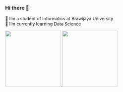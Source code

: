 ### Hi there 👋

<!--
**amiragn/amiragn** is a ✨ _special_ ✨ repository because its `README.md` (this file) appears on your GitHub profile.

Here are some ideas to get you started:

- 🔭 I’m currently working on ...
- 🌱 I’m currently learning ...
- 👯 I’m looking to collaborate on ...
- 🤔 I’m looking for help with ...
- 💬 Ask me about ...
- 📫 How to reach me: ...
- 😄 Pronouns: ...
- ⚡ Fun fact: ...
-->

🔭 I’m a student of Informatics at Brawijaya University <br>
🌱 I’m currently learning Data Science <br>

<p align="left">
<a href="https://github.com/amiragn">
  <img height="180em" src="https://github-readme-stats-eight-theta.vercel.app/api?username=amiragn&show_icons=true&theme=algolia&include_all_commits=true&count_private=true"/>
  <img height="180em" src="https://github-readme-stats-eight-theta.vercel.app/api/top-langs/?username=amiragn&layout=compact&layout=compact&theme=algolia"/>
</a>
</p>
